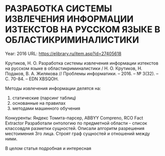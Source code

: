# РАЗРАБОТКА СИСТЕМЫ ИЗВЛЕЧЕНИЯ ИНФОРМАЦИИ ИЗТЕКСТОВ НА РУССКОМ ЯЗЫКЕ В ОБЛАСТИКРИМИНАЛИСТИКИ

Year: 2016
URL: https://elibrary.ru/item.asp?id=27405618

Крутиков, Н. О. Разработка системы извлечения информации изтекстов на русском языке в областикриминалистики / Н. О. Крутиков, Н. Подаков, В. А. Жилякова // Проблемы информатики. – 2016. – № 3(32). – С. 70-84. – EDN XBSQOH.

Методы извлечения информации делятся на:
1) статические (парсинг таблиц)
2) основанные на правилах
3) методами машинного обучения

Конкуренты: Яндекс Томита-парсер, ABBYY Compreno, RCO Fact Extractor
Разработали онтологию по предметной области - список классовдля разметки сущностей. 
Описали алгоритм разрешения местоимения 3го лица.
Строят граф сущностей и отношений между ними.

В целом статья подробная и интересная